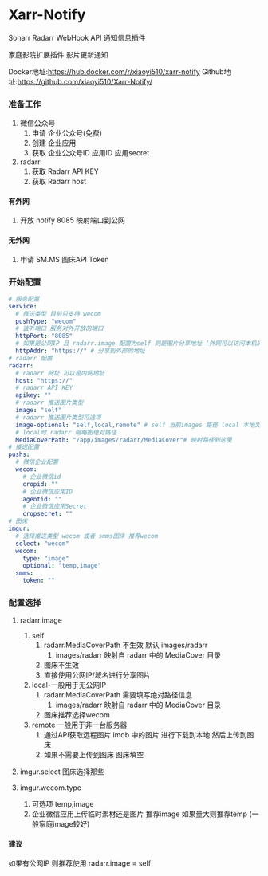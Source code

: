 # Xarr-Notify
Sonarr Radarr   WebHook API 通知信息插件

家庭影院扩展插件 影片更新通知

Docker地址:https://hub.docker.com/r/xiaoyi510/xarr-notify
Github地址:https://github.com/xiaoyi510/Xarr-Notify/

### 准备工作

1. 微信公众号
    1. 申请 企业公众号(免费)
    2. 创建 企业应用
    3. 获取 企业公众号ID 应用ID 应用secret
2. radarr
    1. 获取 Radarr API KEY
    2. 获取 Radarr host

#### 有外网

1. 开放 notify 8085 映射端口到公网

#### 无外网

1. 申请 SM.MS 图床API Token

### 开始配置

```yaml
# 服务配置
service:
  # 推送类型 目前只支持 wecom
  pushType: "wecom"
  # 监听端口 服务对外开放的端口
  httpPort: "8085"
  # 如果是公网IP 且 radarr.image 配置为self 则是图片分享地址 (外网可以访问本机的地址 包括端口)
  httpAddr: "https://" # 分享到外部的地址
# radarr 配置
radarr:
  # radarr 网址 可以是内网地址
  host: "https://"
  # radarr API KEY
  apikey: ""
  # radarr 推送图片类型
  image: "self"
  # radarr 推送图片类型可选项
  image-optional: "self,local,remote" # self 当前images 路径 local 本地文件 remote 远程图片
  # local时 radarr 缩略图绝对路径
  MediaCoverPath: "/app/images/radarr/MediaCover"# 映射路径到这里
# 推送配置
pushs:
  # 微信企业配置
  wecom:
    # 企业微信id
    cropid: ""
    # 企业微信应用ID
    agentid: ""
    # 企业微信应用Secret
    cropsecret: ""
# 图床
imgur:
  # 选择推送类型 wecom 或者 smms图床 推荐wecom
  select: "wecom"
  wecom:
    type: "image"
    optional: "temp,image"
  smms:
    token: ""
```


### 配置选择
1. radarr.image
   1. self
      1. radarr.MediaCoverPath  不生效 默认 images/radarr
         1. images/radarr 映射自 radarr 中的 MediaCover 目录
      2. 图床不生效
      3. 直接使用公网IP/域名进行分享图片
   2. local-一般用于无公网IP
      1. radarr.MediaCoverPath 需要填写绝对路径信息
         1. images/radarr 映射自 radarr 中的 MediaCover 目录
      2. 图床推荐选择wecom
   3. remote 一般用于非一台服务器
      1. 通过API获取远程图片 imdb 中的图片 进行下载到本地 然后上传到图床
      2. 如果不需要上传到图床  图床填空

2. imgur.select
      图床选择那些

3. imgur.wecom.type
   1. 可选项 temp,image
   2. 企业微信应用上传临时素材还是图片 推荐image 如果量大则推荐temp (一般家庭image较好)


#### 建议
如果有公网IP 则推荐使用 
radarr.image = self
